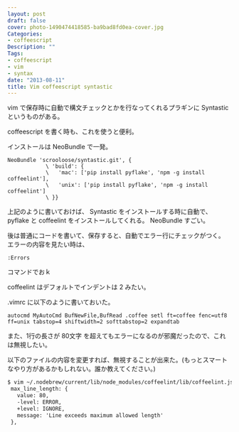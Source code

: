 ```yaml
---
layout: post
draft: false
cover: photo-1490474418585-ba9bad8fd0ea-cover.jpg
Categories:
- coffeescript
Description: ""
Tags:
- coffeescript
- vim
- syntax
date: "2013-08-11"
title: Vim coffeescript syntastic
---
```


vim で保存時に自動で構文チェックとかを行なってくれるプラギンに
Syntastic というものがある。

coffeescript を書く時も、これを使うと便利。

インストールは NeoBundle で一発。

```vim
NeoBundle 'scrooloose/syntastic.git', {
            \ 'build': {
            \   'mac': ['pip install pyflake', 'npm -g install coffeelint'],
            \   'unix': ['pip install pyflake', 'npm -g install coffeelint']
            \ }}
```

上記のように書いておけば、 Syntastic をインストールする時に自動で、
pyflake と coffeelint をインストールしてくれる。 NeoBundle
すごい。

後は普通にコードを書いて、保存すると、自動でエラー行にチェックがつく。
エラーの内容を見たい時は、

```vim
:Errors
```

コマンドでおｋ

coffeelint はデフォルトでインデントは 2 みたい。

.vimrc に以下のように書いておいた。

```vim
autocmd MyAutoCmd BufNewFile,BufRead .coffee setl ft=coffee fenc=utf8 ff=unix tabstop=4 shiftwidth=2 softtabstop=2 expandtab
```

また、1行の長さが 80文字
を超えてもエラーになるのが邪魔だったので、これは無視したい。

以下のファイルの内容を変更すれば、無視することが出来た。(もっとスマートなやり方があるかもしれない。誰か教えてください。)

```diff
$ vim ~/.nodebrew/current/lib/node_modules/coffeelint/lib/coffeelint.js
 max_line_length: {
   value: 80,
   -level: ERROR,
   +level: IGNORE,
   message: 'Line exceeds maximum allowed length'
 },
```
